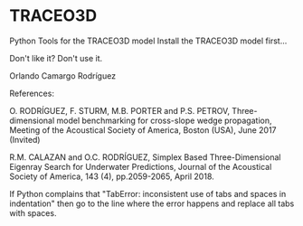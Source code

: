 # TRACEO3D
Python Tools for the TRACEO3D model
Install the TRACEO3D model first...

Don't like it? Don't use it. 

Orlando Camargo Rodríguez

References: 

O. RODRÍGUEZ, F. STURM, M.B. PORTER and P.S. PETROV, Three-dimensional model benchmarking for cross-slope wedge propagation, Meeting of the Acoustical Society of America, Boston (USA), June 2017 (Invited)

R.M. CALAZAN and O.C. RODRÍGUEZ, Simplex Based Three-Dimensional Eigenray Search for Underwater Predictions, Journal of the Acoustical Society of America, 143 (4), pp.2059-2065, April 2018. 

If Python complains that
"TabError: inconsistent use of tabs and spaces in indentation" 
then go to the line where the error happens and replace all tabs with spaces. 

